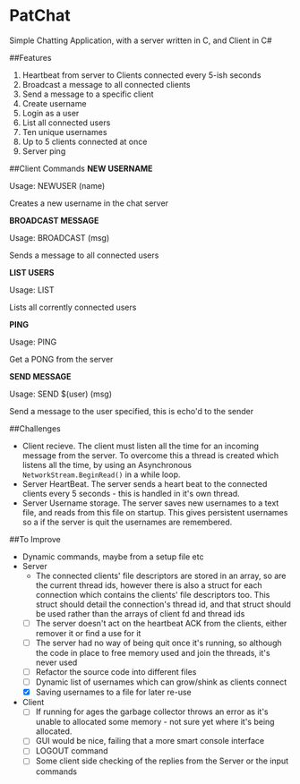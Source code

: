 # PatChat
Simple Chatting Application, with a server written in C, and Client in C#

##Features
1. Heartbeat from server to Clients connected every 5-ish seconds
2. Broadcast a message to all connected clients
3. Send a message to a specific client
4. Create username
5. Login as a user
6. List all connected users
7. Ten unique usernames
8. Up to 5 clients connected at once
9. Server ping

##Client Commands
**NEW USERNAME**

Usage: NEWUSER (name)

Creates a new username in the chat server

**BROADCAST MESSAGE**

Usage: BROADCAST (msg)

Sends a message to all connected users

**LIST USERS**

Usage: LIST 

Lists all corrently connected users

**PING**

Usage: PING

Get a PONG from the server

**SEND MESSAGE**

Usage: SEND $(user) (msg)

Send a message to the user specified, this is echo'd to the sender

##Challenges
- Client recieve. The client must listen all the time for an incoming message from the server. To overcome this a thread is created which listens all the time, by using an Asynchronous `NetworkStream.BeginRead()` in a while loop. 
- Server HeartBeat. The server sends a heart beat to the connected clients every 5 seconds - this is handled in it's own thread.
- Server Username storage. The server saves new usernames to a text file, and reads from this file on startup. This gives persistent usernames so a if the server is quit the usernames are remembered.

##To Improve
- Dynamic commands, maybe from a setup file etc
- Server
  * The connected clients' file descriptors are stored in an array, so are the current thread ids, however there is also a struct for each connection which contains the clients' file descriptors too. This struct should detail the connection's thread id, and that struct should be used rather than the arrays of client fd and thread ids
  - [ ] The server doesn't act on the heartbeat ACK from the clients, either remover it or find a use for it
  - [ ] The server had no way of being quit once it's running, so although the code in place to free memory used and join the threads, it's never used
  - [ ] Refactor the source code into different files
  - [ ] Dynamic list of usernames which can grow/shink as clients connect
  - [X] Saving usernames to a file for later re-use
- Client
  - [ ] If running for ages the garbage collector throws an error as it's unable to allocated some memory - not sure yet where it's being allocated.
  - [ ] GUI would be nice, failing that a more smart console interface
  - [ ] LOGOUT command
  - [ ] Some client side checking of the replies from the Server or the input commands
